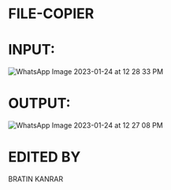 # FILE-COPIER

# INPUT:

![WhatsApp Image 2023-01-24 at 12 28 33 PM](https://user-images.githubusercontent.com/59428554/214231149-d5fb8ab9-7757-4f6c-b8bb-dd6f6d144ef2.jpeg)

# OUTPUT: 

![WhatsApp Image 2023-01-24 at 12 27 08 PM](https://user-images.githubusercontent.com/59428554/214231231-aa54fd08-ba5f-4312-afbb-c27883856910.jpeg)

# EDITED BY
BRATIN KANRAR
